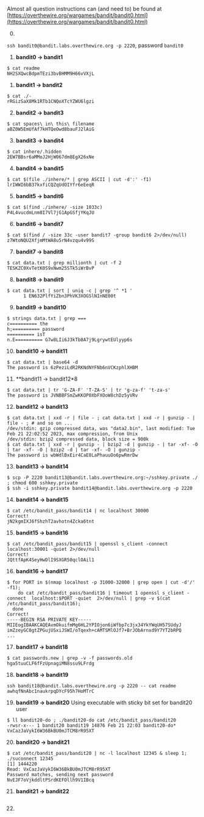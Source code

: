 Almost all question instructions can (and need to) be found at [https://overthewire.org/wargames/bandit/bandit0.html](https://overthewire.org/wargames/bandit/bandit0.html)

0. 
`ssh bandit0@bandit.labs.overthewire.org -p 2220`, password `bandit0`
1. **bandit0 -> bandit1**
```
$ cat readme
NH2SXQwcBdpmTEzi3bvBHMM9H66vVXjL
```
1. **bandit1 -> bandit2**
```
$ cat ./-
rRGizSaX8Mk1RTb1CNQoXTcYZWU6lgzi
```
2. **bandit2 -> bandit3**
```
$ cat spaces\ in\ this\ filename
aBZ0W5EmUfAf7kHTQeOwd8bauFJ2lAiG
```
3. **bandit3 -> bandit4**
```
$ cat inhere/.hidden
2EW7BBsr6aMMoJ2HjW067dm8EgX26xNe
```
4. **bandit4 -> bandit5**
```
$ cat $(file ./inhere/* | grep ASCII | cut -d':' -f1)
lrIWWI6bB37kxfiCQZqUdOIYfr6eEeqR
```
5. **bandit5 -> bandit6**
```
$ cat $(find ./inhere/ -size 1033c)
P4L4vucdmLnm8I7Vl7jG1ApGSfjYKqJU
```
6. **bandit6 -> bandit7**
```
$ cat $(find / -size 33c -user bandit7 -group bandit6 2>/dev/null)
z7WtoNQU2XfjmMtWA8u5rN4vzqu4v99S
```
7. **bandit7 -> bandit8**
```
$ cat data.txt | grep millionth | cut -f 2
TESKZC0XvTetK0S9xNwm25STk5iWrBvP
```
8. **bandit8 -> bandit9**
```
$ cat data.txt | sort | uniq -c | grep '^ *1 '
      1 EN632PlfYiZbn3PhVK3XOGSlNInNE00t
```
9. **bandit9 -> bandit10**
```
$ strings data.txt | grep ===
c========== the
h;========== password
========== isT
n.E========== G7w8LIi6J3kTb8A7j9LgrywtEUlyyp6s
```
10. **bandit10 -> bandit11**
```
$ cat data.txt | base64 -d
The password is 6zPeziLdR2RKNdNYFNb6nVCKzphlXHBM
```
11. **bandit11 -> bandit12*8
```
$ cat data.txt | tr 'G-ZA-F' 'T-ZA-S' | tr 'g-za-f' 't-za-s'
The password is JVNBBFSmZwKKOP0XbFXOoW8chDz5yVRv
```
12. **bandit12 -> bandit13**
```
$ cat data.txt | xxd -r | file - ; cat data.txt | xxd -r | gunzip - | file - ; # and so on ...
/dev/stdin: gzip compressed data, was "data2.bin", last modified: Tue Feb 21 22:02:52 2023, max compression, from Unix
/dev/stdin: bzip2 compressed data, block size = 900k
$ cat data.txt | xxd -r | gunzip - | bzip2 -d | gunzip - | tar -xf- -O | tar -xf- -O | bzip2 -d | tar -xf- -O | gunzip -
The password is wbWdlBxEir4CaE8LaPhauuOo6pwRmrDw
```
13. **bandit13 -> bandit14**
```
$ scp -P 2220 bandit13@bandit.labs.overthewire.org:~/sshkey.private ./ ; chmod 600 sshkey.private
$ ssh -i sshkey.private bandit14@bandit.labs.overthewire.org -p 2220
```
14. **bandit14 -> bandit15**
```
$ cat /etc/bandit_pass/bandit14 | nc localhost 30000
Correct!
jN2kgmIXJ6fShzhT2avhotn4Zcka6tnt
```
15. **bandit15 -> bandit16**
```
$ cat /etc/bandit_pass/bandit15 | openssl s_client -connect  localhost:30001 -quiet 2>/dev/null
Correct!
JQttfApK4SeyHwDlI9SXGR50qclOAil1
```
16. **bandit16 -> bandit17**
```
$ for PORT in $(nmap localhost -p 31000-32000 | grep open | cut -d'/' -f1); 
    do cat /etc/bandit_pass/bandit16 | timeout 1 openssl s_client -connect  localhost:$PORT -quiet  2>/dev/null | grep -v $(cat /etc/bandit_pass/bandit16); 
  done
Correct!
-----BEGIN RSA PRIVATE KEY-----
MIIEogIBAAKCAQEAvmOkuifmMg6HL2YPIOjon6iWfbp7c3jx34YkYWqUH57SUdyJ
imZzeyGC0gtZPGujUSxiJSWI/oTqexh+cAMTSMlOJf7+BrJObArnxd9Y7YT2bRPQ
...
```
17. **bandit17 -> bandit18**
```
$ cat passwords.new | grep -v -f passwords.old
hga5tuuCLF6fFzUpnagiMN8ssu9LFrdg    
```
18. **bandit18 -> bandit19**
```
ssh bandit18@bandit.labs.overthewire.org -p 2220 -- cat readme
awhqfNnAbc1naukrpqDYcF95h7HoMTrC
```
19. **bandit19 -> bandit20** Using executable with sticky bit set for bandit20 user 
```
$ ll bandit20-do ; ./bandit20-do cat /etc/bandit_pass/bandit20
-rwsr-x--- 1 bandit20 bandit19 14876 Feb 21 22:03 bandit20-do*
VxCazJaVykI6W36BkBU0mJTCM8rR95XT
```
20. **bandit20 -> bandit21** 
```
$ cat /etc/bandit_pass/bandit20 | nc -l localhost 12345 & sleep 1; ./suconnect 12345
[1] 1444220
Read: VxCazJaVykI6W36BkBU0mJTCM8rR95XT
Password matches, sending next password
NvEJF7oVjkddltPSrdKEFOllh9V1IBcq
```
21. **bandit21 -> bandit22**
```
```
22. 
